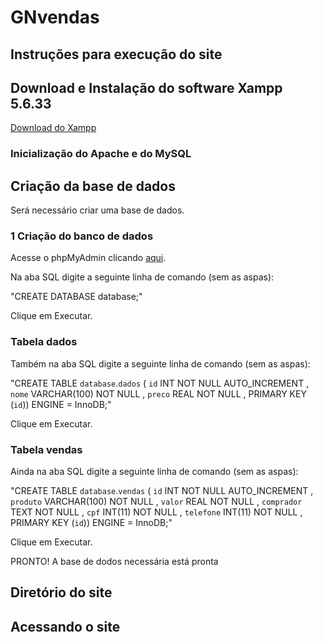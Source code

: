 # GNvendas

## Instruções para execução do site

## Download e Instalação do software Xampp 5.6.33
[Download do Xampp](https://downloadsapachefriends.global.ssl.fastly.net/5.6.33/xampp-win32-5.6.33-0-VC11-installer.exe?from_af=true)


### Inicialização do Apache e do MySQL

## Criação da base de dados

Será necessário criar uma base de dados. 

### 1 Criação do banco de dados

Acesse o phpMyAdmin clicando [aqui](http://localhost/phpmyadmin/index.php).

Na aba SQL digite a seguinte linha de comando (sem as aspas):

"CREATE DATABASE database;"

Clique em Executar.

### Tabela dados

Também na aba SQL digite a seguinte linha de comando (sem as aspas):

"CREATE TABLE `database`.`dados` ( `id` INT NOT NULL AUTO_INCREMENT , `nome` VARCHAR(100) NOT NULL , `preco` REAL NOT NULL , PRIMARY KEY (`id`)) ENGINE = InnoDB;"

Clique em Executar.

### Tabela vendas

Ainda na aba SQL digite a seguinte linha de comando (sem as aspas):

"CREATE TABLE `database`.`vendas` ( `id` INT NOT NULL AUTO_INCREMENT , `produto` VARCHAR(100) NOT NULL , `valor` REAL NOT NULL , `comprador` TEXT NOT NULL , `cpf` INT(11) NOT NULL , `telefone` INT(11) NOT NULL , PRIMARY KEY (`id`)) ENGINE = InnoDB;"

Clique em Executar.

PRONTO! A base de dodos necessária está pronta

## Diretório do site

## Acessando o site
